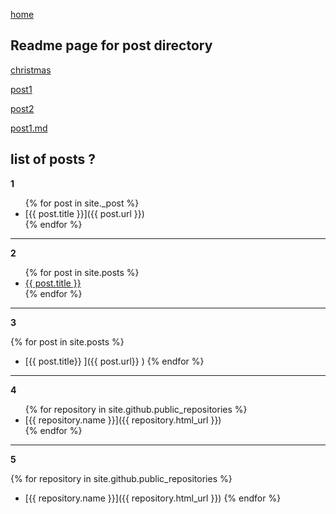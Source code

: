 [home](../home)

## Readme page for post directory

[christmas](./2022-12-09-noel)

[post1](./2022-12-09-post1)

[post2](./2022-12-09-post2)

[post1.md](./2022-12-09-post1.md)

## list of posts ?

**1**

<ul>
    {% for post in site._post %}
    <li>
      [{{ post.title }}]({{ post.url }})
    </li>
  {% endfor %}
</ul>

---

**2**

<ul>
  {% for post in site.posts %}
    <li>
      <a href="{{ post.url }}">{{ post.title }}</a>
    </li>
  {% endfor %}
</ul>

---

**3**

{% for post in site.posts %}

* [{{ post.title}} ]({{ post.url}} )
{% endfor %}

---

**4**

<ul>
    {% for repository in site.github.public_repositories %}
    <li>
      [{{ repository.name }}]({{ repository.html_url }})
    </li>
  {% endfor %}
</ul>

---

**5**

{% for repository in site.github.public_repositories %}

* [{{ repository.name }}]({{ repository.html_url }})
{% endfor %}
